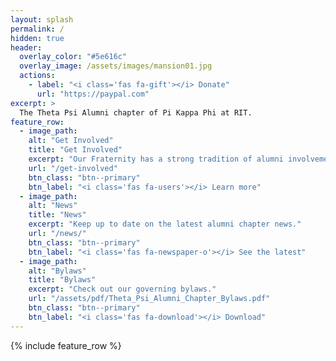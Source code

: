```yaml
---
layout: splash
permalink: /
hidden: true
header:
  overlay_color: "#5e616c"
  overlay_image: /assets/images/mansion01.jpg
  actions:
    - label: "<i class='fas fa-gift'></i> Donate"
      url: "https://paypal.com"
excerpt: >
  The Theta Psi Alumni chapter of Pi Kappa Phi at RIT.
feature_row:
  - image_path: 
    alt: "Get Involved"
    title: "Get Involved"
    excerpt: "Our Fraternity has a strong tradition of alumni involvement. How can you become more involved?"
    url: "/get-involved"
    btn_class: "btn--primary"
    btn_label: "<i class='fas fa-users'></i> Learn more"
  - image_path: 
    alt: "News"
    title: "News"
    excerpt: "Keep up to date on the latest alumni chapter news."
    url: "/news/"
    btn_class: "btn--primary"
    btn_label: "<i class='fas fa-newspaper-o'></i> See the latest"
  - image_path: 
    alt: "Bylaws"
    title: "Bylaws"
    excerpt: "Check out our governing bylaws."
    url: "/assets/pdf/Theta_Psi_Alumni_Chapter_Bylaws.pdf"
    btn_class: "btn--primary"
    btn_label: "<i class='fas fa-download'></i> Download"      
---
```


{% include feature_row %}
